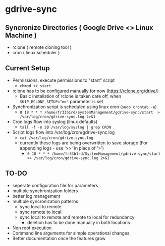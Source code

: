 # gdrive-sync

## Syncronize Directories ( Google Drive <> Linux Machine )
 - rclone ( remote cloning tool )
 - cron   ( linux scheduler )

## Current Setup
 - Permissions: execute permissions to "start" script
    - `chmod +x start`
 - rclone has to be configured manually for now (https://rclone.org/drive/)
    - Basic installation of rclone is taken care off, when `SKIP_RCLONE_SETUP="no"` parameter is set
 - Synchronization script is scheduled using linux cron (` sudo crontab -e `)
    - `0 18 * * * /home/fr33b1rd/SystemManagement/gdrive-sync/start  > /var/log/cron/gdrive-sync.log 2>&1`
 - Cron logs flow into syslog (linux defaults)
    - `tail -f -n 20 /var/log/syslog | grep CRON`
 - Script logs flow into /var/log/cron/gdrive-sync.log
    - `cat /var/log/cron/gdrive-sync.log`
    - currently these logs are being overwritten to save storage (For appending logs - use '>>' in place of '>')
        - `0 18 * * * /home/fr33b1rd/SystemManagement/gdrive-sync/start  >> /var/log/cron/gdrive-sync.log 2>&1`

## TO-DO
 - seperate configuration file for parameters
 - multiple synchronization folders
 - better log management
 - multiple syncronization patterns
    - sync local to remote
    - sync remote to local
    - sync local to remote and remote to local for redundancy
        - deletion has to be done manually in both locations
 - Non root execution
 - Command line arguments for simple operational changes
 - Better documentation once the features grow
